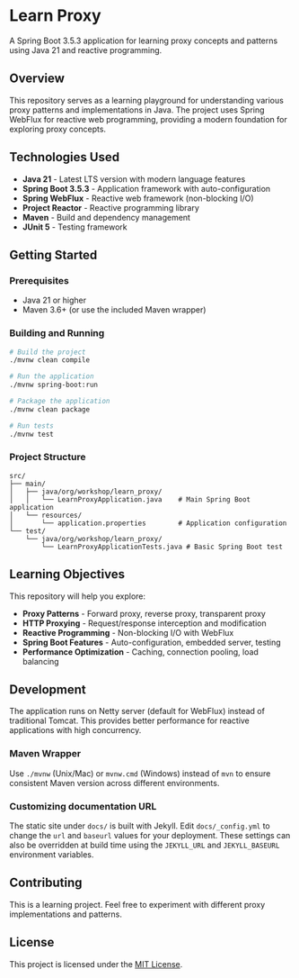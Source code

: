 # Learn Proxy

A Spring Boot 3.5.3 application for learning proxy concepts and patterns using Java 21 and reactive programming.

## Overview

This repository serves as a learning playground for understanding various proxy patterns and implementations in Java. The project uses Spring WebFlux for reactive web programming, providing a modern foundation for exploring proxy concepts.

## Technologies Used

- **Java 21** - Latest LTS version with modern language features
- **Spring Boot 3.5.3** - Application framework with auto-configuration
- **Spring WebFlux** - Reactive web framework (non-blocking I/O)
- **Project Reactor** - Reactive programming library
- **Maven** - Build and dependency management
- **JUnit 5** - Testing framework

## Getting Started

### Prerequisites

- Java 21 or higher
- Maven 3.6+ (or use the included Maven wrapper)

### Building and Running

```bash
# Build the project
./mvnw clean compile

# Run the application
./mvnw spring-boot:run

# Package the application
./mvnw clean package

# Run tests
./mvnw test
```

### Project Structure

```
src/
├── main/
│   ├── java/org/workshop/learn_proxy/
│   │   └── LearnProxyApplication.java    # Main Spring Boot application
│   └── resources/
│       └── application.properties        # Application configuration
└── test/
    └── java/org/workshop/learn_proxy/
        └── LearnProxyApplicationTests.java # Basic Spring Boot test
```

## Learning Objectives

This repository will help you explore:

- **Proxy Patterns** - Forward proxy, reverse proxy, transparent proxy
- **HTTP Proxying** - Request/response interception and modification
- **Reactive Programming** - Non-blocking I/O with WebFlux
- **Spring Boot Features** - Auto-configuration, embedded server, testing
- **Performance Optimization** - Caching, connection pooling, load balancing

## Development

The application runs on Netty server (default for WebFlux) instead of traditional Tomcat. This provides better performance for reactive applications with high concurrency.

### Maven Wrapper

Use `./mvnw` (Unix/Mac) or `mvnw.cmd` (Windows) instead of `mvn` to ensure consistent Maven version across different environments.

### Customizing documentation URL

The static site under `docs/` is built with Jekyll. Edit `docs/_config.yml`
to change the `url` and `baseurl` values for your deployment. These settings can
also be overridden at build time using the `JEKYLL_URL` and `JEKYLL_BASEURL`
environment variables.

## Contributing

This is a learning project. Feel free to experiment with different proxy implementations and patterns.

## License

This project is licensed under the [MIT License](LICENSE).

